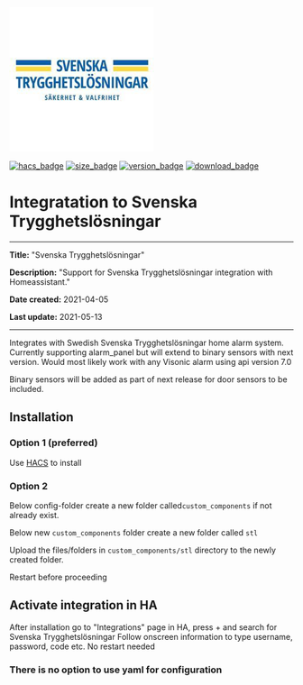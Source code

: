 [![Svenska Trygghetslosningar](https://github.com/gjohansson-ST/stl/blob/main/img/icon.png)](https://www.stl.nu/)

[![hacs_badge](https://img.shields.io/badge/HACS-Default-orange.svg?style=for-the-badge&cacheSeconds=3600)](https://github.com/custom-components/hacs)
[![size_badge](https://img.shields.io/github/repo-size/gjohansson-ST/stl?style=for-the-badge&cacheSeconds=3600)](https://github.com/gjohansson-ST/stl)
[![version_badge](https://img.shields.io/github/v/release/gjohansson-ST/stl?label=Latest%20release&style=for-the-badge&cacheSeconds=3600)](https://github.com/gjohansson-ST/stl/releases/latest)
[![download_badge](https://img.shields.io/github/downloads/gjohansson-ST/stl/total?style=for-the-badge&cacheSeconds=3600)](https://github.com/gjohansson-ST/stl/releases/latest)


# Integratation to Svenska Trygghetslösningar
---
**Title:** "Svenska Trygghetslösningar"

**Description:** "Support for Svenska Trygghetslösningar integration with Homeassistant."

**Date created:** 2021-04-05

**Last update:** 2021-05-13

---

Integrates with Swedish Svenska Trygghetslösningar home alarm system.
Currently supporting alarm_panel but will extend to binary sensors with next version.
Would most likely work with any Visonic alarm using api version 7.0

Binary sensors will be added as part of next release for door sensors to be included.

## Installation

### Option 1 (preferred)

Use [HACS](https://hacs.xyz/) to install

### Option 2

Below config-folder create a new folder called`custom_components` if not already exist.

Below new `custom_components` folder create a new folder called `stl`

Upload the files/folders in `custom_components/stl` directory to the newly created folder.

Restart before proceeding

## Activate integration in HA

After installation go to "Integrations" page in HA, press + and search for Svenska Trygghetslösningar
Follow onscreen information to type username, password, code etc.
No restart needed

### There is no option to use yaml for configuration
